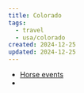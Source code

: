 ```yaml
---
title: Colorado
tags:
  - travel
  - usa/colorado
created: 2024-12-25
updated: 2024-12-25
---
```

- [Horse events](https://www.hometownhorses.com/events)
- 